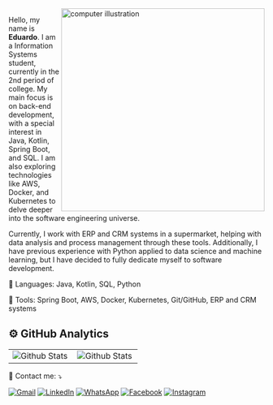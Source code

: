 <img src="https://raw.githubusercontent.com/MicaelliMedeiros/micaellimedeiros/master/image/computer-illustration.png" alt="computer illustration" min-width="400px" max-width="400px" width="400px" align="right">
<p align="left"> 
  Hello, my name is <strong>Eduardo</strong>. I am a Information Systems student, currently in the 2nd period of college. My main focus is on back-end development, with a special interest in Java, Kotlin, Spring Boot, and SQL. I am also exploring technologies like AWS, Docker, and Kubernetes to delve deeper into the software engineering universe.
</p>
<p align="left">
  Currently, I work with ERP and CRM systems in a supermarket, helping with data analysis and process management through these tools. Additionally, I have previous experience with Python applied to data science and machine learning, but I have decided to fully dedicate myself to software development.
</p>
<p align="left">
  🦄 Languages: Java, Kotlin, SQL, Python
</p>
<p align="left">
  💼 Tools: Spring Boot, AWS, Docker, Kubernetes, Git/GitHub, ERP and CRM systems
</p>
<h2>⚙️ GitHub Analytics</h2>
<table>
  <tr>
    <td>
      <img
        align="left"
        src="https://github-readme-stats.vercel.app/api?username=duduperal&theme=dark&hide_border=false&include_all_commits=true"
        alt="Github Stats"
      />
    </td>
    <td>
      <img
        align="left"
        src="https://github-readme-stats.vercel.app/api/top-langs/?username=duduperal&theme=dark&hide_border=false&include_all_commits=true&count_private=true&layout=compact"
        alt="Github Stats"
      />
    </td>
  </tr>
</table>
  💌 Contact me: ⤵️
</p>
<p align="left">
  <a href="mailto:duduperal@gmail.com" title="Gmail">
    <img src="https://img.shields.io/badge/-Gmail-FF0000?style=flat-square&labelColor=FF0000&logo=gmail&logoColor=white&link=LINK-DO-SEU-GMAIL" alt="Gmail"/></a>
  <a href="https://www.linkedin.com/in/eduardoperal/" title="LinkedIn">
    <img src="https://img.shields.io/badge/-Linkedin-0e76a8?style=flat-square&logo=Linkedin&logoColor=white&link=LINK-DO-SEU-LINKEDIN" alt="LinkedIn"/></a>
  <a href="https://api.whatsapp.com/send/?phone=5534998845614&text&type=phone_number&app_absent=0" title="WhatsApp">
    <img src="https://img.shields.io/badge/-WhatsApp-25d366?style=flat-square&labelColor=25d366&logo=whatsapp&logoColor=white&link=API-DO-SEU-WHATSAPP" alt="WhatsApp"/></a>
  <a href="#" title="Facebook">
    <img src="https://img.shields.io/badge/-Facebook-3b5998?style=flat-square&labelColor=3b5998&logo=facebook&logoColor=white&link=LINK-DO-SEU-FACEBOOK" alt="Facebook"/></a>
  <a href="https://www.instagram.com/peralzin?igsh=MTB4ZnZlem1teThqMA%3D%3D&utm_source=qr" title="Instagram">
    <img src="https://img.shields.io/badge/-Instagram-DF0174?style=flat-square&labelColor=DF0174&logo=instagram&logoColor=white&link=LINK-DO-SEU-INSTAGRAM" alt="Instagram"/></a>
</p>
